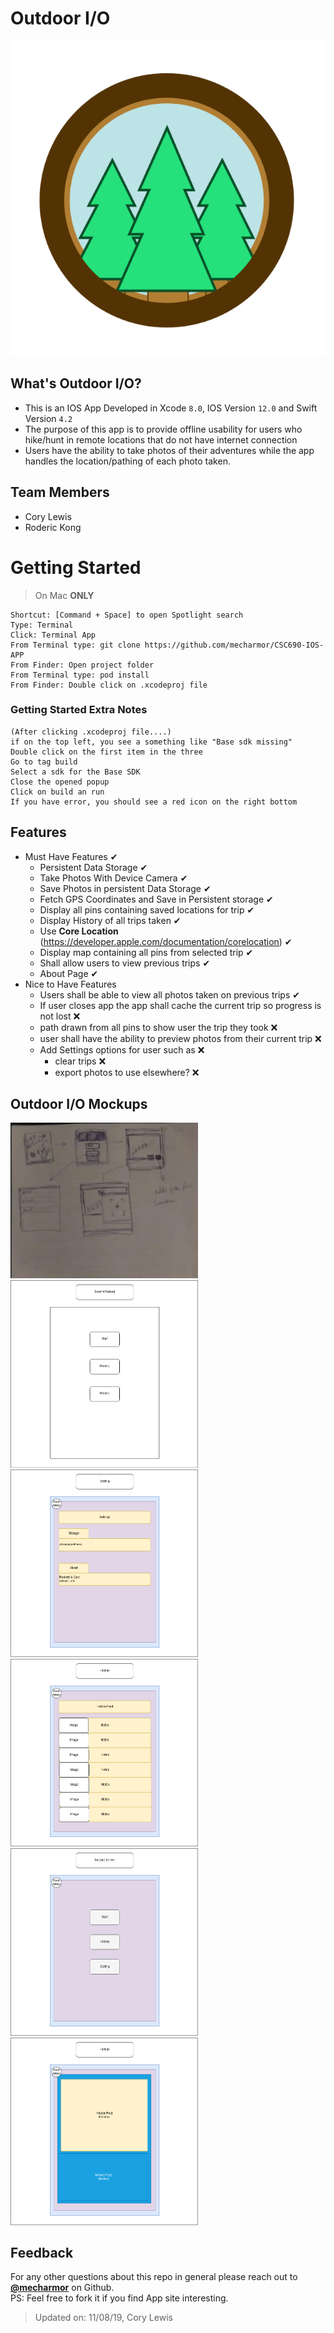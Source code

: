 # Outdoor I/O
![logo](https://github.com/mecharmor/CSC690-IOS-APP/blob/master/mockups/logo.png)

## What's Outdoor I/O?
 - This is an IOS App Developed in Xcode `8.0`, IOS Version `12.0` and Swift Version `4.2`
 - The purpose of this app is to provide offline usability for users who hike/hunt in remote locations that do not have internet connection
 - Users have the ability to take photos of their adventures while the app handles the location/pathing of each photo taken.

## Team Members
- Cory Lewis
- Roderic Kong

# Getting Started
> On Mac **ONLY**
```
Shortcut: [Command + Space] to open Spotlight search
Type: Terminal
Click: Terminal App 
From Terminal type: git clone https://github.com/mecharmor/CSC690-IOS-APP
From Finder: Open project folder
From Terminal type: pod install
From Finder: Double click on .xcodeproj file
```

### Getting Started Extra Notes
```
(After clicking .xcodeproj file....)
if on the top left, you see a something like "Base sdk missing"
Double click on the first item in the three
Go to tag build
Select a sdk for the Base SDK
Close the opened popup
Click on build an run
If you have error, you should see a red icon on the right bottom
```

## Features
- Must Have Features ✔
    - Persistent Data Storage ✔
    - Take Photos With Device Camera ✔
    - Save Photos in persistent Data Storage ✔
    - Fetch GPS Coordinates and Save in Persistent storage ✔
    - Display all pins containing saved locations for trip ✔
    - Display History of all trips taken ✔
    - Use **Core Location** (https://developer.apple.com/documentation/corelocation) ✔
    - Display map containing all pins from selected trip ✔
    - Shall allow users to view previous trips ✔
    - About Page  ✔
- Nice to Have Features
    - Users shall be able to view all photos taken on previous trips ✔
    - If user closes app the app shall cache the current trip so progress is not lost ❌
    - path drawn from all pins to show user the trip they took ❌
    - user shall have the ability to preview photos from their current trip ❌
    - Add Settings options for user such as ❌
        - clear trips ❌
        - export photos to use elsewhere? ❌

## Outdoor I/O Mockups
<img src="https://github.com/mecharmor/CSC690-IOS-APP/blob/master/mockups/drawing.jpg" alt="" width="300px" height="auto">
<img src="https://github.com/mecharmor/CSC690-IOS-APP/blob/master/mockups/menu.png" alt="" width="300px" height="auto">
<img src="https://github.com/mecharmor/CSC690-IOS-APP/blob/master/mockups/menu_2.png" alt="" width="300px" height="auto">
<img src="https://github.com/mecharmor/CSC690-IOS-APP/blob/master/mockups/history.png" alt="" width="300px" height="auto">
<img src="https://github.com/mecharmor/CSC690-IOS-APP/blob/master/mockups/menu_color.png" alt="" width="300px" height="auto">
<img src="https://github.com/mecharmor/CSC690-IOS-APP/blob/master/mockups/history_pin_details.png" alt="" width="300px" height="auto">
<img src="https://github.com/mecharmor/CSC690-IOS-APP/blob/master/mockups/" alt="" width="300px" height="auto">

## Feedback
For any other questions about this repo in general please reach out to [**@mecharmor**](https://github.com/mecharmor) on Github. <br>
PS: Feel free to fork it if you find App site interesting.



> Updated on: 11/08/19, Cory Lewis
